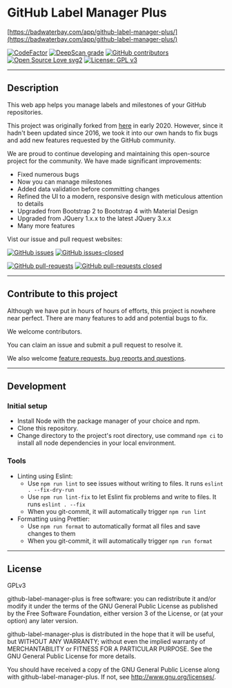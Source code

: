 # GitHub Label Manager Plus

[https://badwaterbay.com/app/github-label-manager-plus/](https://badwaterbay.com/app/github-label-manager-plus/)

[![CodeFactor](https://www.codefactor.io/repository/github/badwaterbay/github-label-manager-plus/badge)](https://www.codefactor.io/repository/github/badwaterbay/github-label-manager-plus)
[![DeepScan grade](https://deepscan.io/api/teams/9440/projects/11965/branches/179826/badge/grade.svg)](https://deepscan.io/dashboard#view=project&tid=9440&pid=11965&bid=179826)
[![GitHub contributors](https://img.shields.io/github/contributors/BadwaterBay/github-label-manager-plus.svg)](https://GitHub.com/BadwaterBay/github-label-manager-plus/graphs/contributors/)
[![Open Source Love svg2](https://badges.frapsoft.com/os/v2/open-source.svg?v=103)](https://github.com/ellerbrock/open-source-badges/)
[![License: GPL v3](https://img.shields.io/badge/License-GPLv3-blue.svg)](https://www.gnu.org/licenses/gpl-3.0)

---

## Description

This web app helps you manage labels and milestones of your GitHub repositories.

This project was originally forked from [here](https://github.com/destan/github-label-manager) in early 2020. However, since it hadn't been updated since 2016, we took it into our own hands to fix bugs and add new features requested by the GitHub community.

We are proud to continue developing and maintaining this open-source project for the community. We have made significant improvements:

- Fixed numerous bugs
- Now you can manage milestones
- Added data validation before committing changes
- Refined the UI to a modern, responsive design with meticulous attention to details
- Upgraded from Bootstrap 2 to Bootstrap 4 with Material Design
- Upgraded from JQuery 1.x.x to the latest JQuery 3.x.x
- Many more features

Vist our issue and pull request websites:

[![GitHub issues](https://img.shields.io/github/issues/BadwaterBay/github-label-manager-plus.svg)](https://GitHub.com/BadwaterBay/github-label-manager-plus/issues/)
[![GitHub issues-closed](https://img.shields.io/github/issues-closed/BadwaterBay/github-label-manager-plus.svg)](https://GitHub.com/BadwaterBay/github-label-manager-plus/issues?q=is%3Aissue+is%3Aclosed)

[![GitHub pull-requests](https://img.shields.io/github/issues-pr/BadwaterBay/github-label-manager-plus.svg)](https://GitHub.com/BadwaterBay/github-label-manager-plus/pulls/)
[![GitHub pull-requests closed](https://img.shields.io/github/issues-pr-closed/BadwaterBay/github-label-manager-plus.svg)](https://GitHub.com/BadwaterBay/github-label-manager-plus/pulls/)

---

## Contribute to this project

Although we have put in hours of hours of efforts, this project is nowhere near perfect. There are many features to add and potential bugs to fix.

We welcome contributors.

You can claim an issue and submit a pull request to resolve it.

We also welcome [feature requests, bug reports and questions](https://github.com/BadwaterBay/github-label-manager-plus/issues).

---

## Development

### Initial setup

- Install Node with the package manager of your choice and npm.
- Clone this repository.
- Change directory to the project's root directory, use command `npm ci` to install all node dependencies in your local environment.

### Tools

- Linting using Eslint:
  - Use `npm run lint` to see issues without writing to files. It runs `eslint . --fix-dry-run`
  - Use `npm run lint-fix` to let Eslint fix problems and write to files. It runs `eslint . --fix`
  - When you git-commit, it will automatically trigger `npm run lint`
- Formatting using Prettier:
  - Use `npm run format` to automatically format all files and save changes to them
  - When you git-commit, it will automatically trigger `npm run format`

---

## License

GPLv3

github-label-manager-plus is free software: you can redistribute it and/or modify
it under the terms of the GNU General Public License as published by
the Free Software Foundation, either version 3 of the License, or
(at your option) any later version.

github-label-manager-plus is distributed in the hope that it will be useful,
but WITHOUT ANY WARRANTY; without even the implied warranty of
MERCHANTABILITY or FITNESS FOR A PARTICULAR PURPOSE. See the
GNU General Public License for more details.

You should have received a copy of the GNU General Public License
along with github-label-manager-plus. If not, see <http://www.gnu.org/licenses/>.
